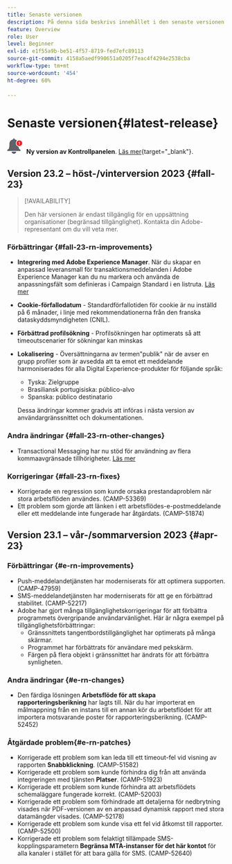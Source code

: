 ```yaml
---
title: Senaste versionen
description: På denna sida beskrivs innehållet i den senaste versionen av Campaign Standard
feature: Overview
role: User
level: Beginner
exl-id: e1f55a9b-be51-4f57-8719-fed7efc89113
source-git-commit: 4158a5aedf990651a0205f7eac4f4294e2538cba
workflow-type: tm+mt
source-wordcount: '454'
ht-degree: 60%

---
```



# Senaste versionen{#latest-release}

![Kontrollpanelen](assets/do-not-localize/cp-icon.png) **Ny version av Kontrollpanelen**. [Läs mer](https://experienceleague.adobe.com/docs/control-panel/using/release-notes.html?lang=sv){target="_blank"}.



## Version 23.2 – höst-/vinterversion 2023 {#fall-23}

>[!AVAILABILITY]
>
>Den här versionen är endast tillgänglig för en uppsättning organisationer (begränsad tillgänglighet). Kontakta din Adobe-representant om du vill veta mer.

### Förbättringar {#fall-23-rn-improvements}

* **Integrering med Adobe Experience Manager**. När du skapar en anpassad leveransmall för transaktionsmeddelanden i Adobe Experience Manager kan du nu markera och använda de anpassningsfält som definieras i Campaign Standard i en listruta. [Läs mer](../../integrating/using/creating-email-experience-manager.md)

* **Cookie-förfallodatum** - Standardförfallotiden för cookie är nu inställd på 6 månader, i linje med rekommendationerna från den franska dataskyddsmyndigheten (CNIL).

* **Förbättrad profilsökning** - Profilsökningen har optimerats så att timeoutscenarier för sökningar kan minskas

* **Lokalisering** - Översättningarna av termen&quot;publik&quot; när de avser en grupp profiler som är avsedda att ta emot ett meddelande harmoniserades för alla Digital Experience-produkter för följande språk:

   * Tyska: Zielgruppe
   * Brasiliansk portugisiska: público-alvo
   * Spanska: público destinatario

  Dessa ändringar kommer gradvis att införas i nästa version av användargränssnittet och dokumentationen.


### Andra ändringar {#fall-23-rn-other-changes}

* Transactional Messaging har nu stöd för användning av flera kommaavgränsade tillhörigheter. [Läs mer](../../sending/using/managing-typologies.md)

### Korrigeringar {#fall-23-rn-fixes}

* Korrigerade en regression som kunde orsaka prestandaproblem när stora arbetsflöden användes. (CAMP-53369)
* Ett problem som gjorde att länken i ett arbetsflödes-e-postmeddelande eller ett meddelande inte fungerade har åtgärdats. (CAMP-51874)

## Version 23.1 – vår-/sommarversion 2023 {#apr-23}

### Förbättringar {#e-rn-improvements}

* Push-meddelandetjänsten har moderniserats för att optimera supporten. (CAMP-47959)
* SMS-meddelandetjänsten har moderniserats för att ge en förbättrad stabilitet. (CAMP-52217)
* Adobe har gjort många tillgänglighetskorrigeringar för att förbättra programmets övergripande användarvänlighet. Här är några exempel på tillgänglighetsförbättringar:
   * Gränssnittets tangentbordstillgänglighet har optimerats på många skärmar.
   * Programmet har förbättrats för användare med pekskärm.
   * Färgen på flera objekt i gränssnittet har ändrats för att förbättra synligheten.

### Andra ändringar {#e-rn-changes}

* Den färdiga lösningen **Arbetsflöde för att skapa rapporteringsberikning** har lagts till. När du har importerat en målmappning från en instans till en annan kör du arbetsflödet för att importera motsvarande poster för rapporteringsberikning. (CAMP-52452)

### Åtgärdade problem{#e-rn-patches}

* Korrigerade ett problem som kan leda till ett timeout-fel vid visning av rapporten **Snabbklickning**. (CAMP-51582)
* Korrigerade ett problem som kunde förhindra dig från att använda integreringen med tjänsten **Platser**. (CAMP-51923)
* Korrigerade ett problem som kunde förhindra att arbetsflödets schemaläggare fungerade korrekt. (CAMP-52003)
* Korrigerade ett problem som förhindrade att detaljerna för nedbrytning visades när PDF-versionen av en anpassad dynamisk rapport med stora datamängder visades. (CAMP-52178)
* Korrigerade ett problem som kunde visa ett fel vid åtkomst till rapporter. (CAMP-52500)
* Korrigerade ett problem som felaktigt tillämpade SMS-kopplingsparametern **Begränsa MTA-instanser för det här kontot** för alla kanaler i stället för att bara gälla för SMS. (CAMP-52640)
